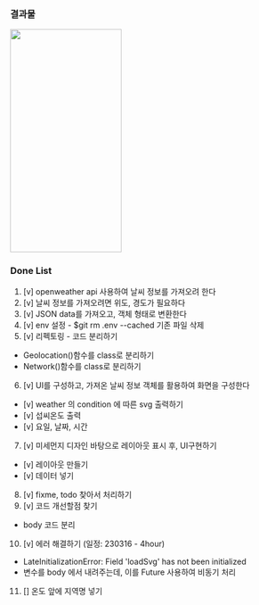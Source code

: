### 결과물
<img src="https://user-images.githubusercontent.com/43669992/225688132-de6542b8-6135-4c1b-a583-bc2408ae1f7d.gif" width="200" height="400"/>

### Done List
1. [v] openweather api 사용하여 날씨 정보를 가져오려 한다
2. [v] 날씨 정보를 가져오려면 위도, 경도가 필요하다
3. [v] JSON data를 가져오고, 객체 형태로 변환한다
4. [v] env 설정 - $git rm .env --cached 기존 파일 삭제
5. [v] 리펙토링 - 코드 분리하기
- Geolocation()함수를 class로 분리하기
- Network()함수를 class로 분리하기
6. [v] UI를 구성하고, 가져온 날씨 정보 객체를 활용하여 화면을 구성한다
- [v] weather 의 condition 에 따른 svg 출력하기
- [v] 섭씨온도 출력
- [v] 요일, 날짜, 시간
7. [v] 미세먼지 디자인 바탕으로 레이아웃 표시 후, UI구현하기
- [v] 레이아웃 만들기
- [v] 데이터 넣기
8. [v] fixme, todo 찾아서 처리하기
9. [v] 코드 개선할점 찾기
- body 코드 분리
10. [v] 에러 해결하기 (일정: 230316 - 4hour)
 - LateInitializationError: Field 'loadSvg' has not been initialized
 - 변수를 body 에서 내려주는데, 이를 Future 사용하여 비동기 처리
11. [] 온도 앞에 지역명 넣기